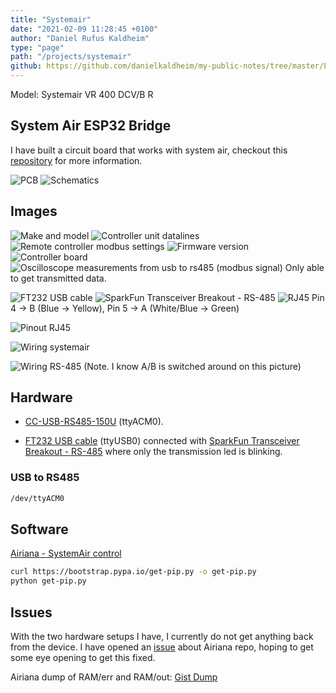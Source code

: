 ```yaml
---
title: "Systemair"
date: "2021-02-09 11:28:45 +0100"
author: "Daniel Rufus Kaldheim"
type: "page"
path: "/projects/systemair"
github: https://github.com/danielkaldheim/my-public-notes/tree/master/Projects/Systemair
---
```



Model: Systemair  VR 400 DCV/B R

## System Air ESP32 Bridge

I have built a circuit board that works with system air, checkout this [repository](https://github.com/danielkaldheim/systemair-esp32-bridge) for more information.

![PCB](../../images/projects/systemair/images/System-Air-pcb.png)
![Schematics](../../images/projects/systemair/images/Schematic.png)

## Images

![Make and model](../../images/projects/systemair/images/IMG_3640.jpeg)
![Controller unit datalines](../../images/projects/systemair/images/IMG_1649.jpeg)
![Remote controller modbus settings](../../images/projects/systemair/images/IMG_3642.jpeg)
![Firmware version](../../images/projects/systemair/images/IMG_3649.jpeg)
![Controller board](../../images/projects/systemair/images/IMG_3644.jpeg)
![Oscilloscope measurements from usb to rs485 (modbus signal)](../../images/projects/systemair/images/IMG_3641.jpeg)
Only able to get transmitted data.

![FT232 USB cable](../../images/projects/systemair/images/IMG_3645.jpeg)
![SparkFun Transceiver Breakout - RS-485](../../images/projects/systemair/images/IMG_3646.jpeg)
![RJ45](../../images/projects/systemair/images/IMG_3647.jpeg)
Pin 4 -> B (Blue -> Yellow), Pin 5 -> A (White/Blue -> Green)

![Pinout RJ45](../../images/projects/systemair/images/RJ-45-Pinout-T-568B-pin-diagram.jpg)

![Wiring systemair](../../images/projects/systemair/images/wiring-systemair.png)

![Wiring RS-485](../../images/projects/systemair/images/IMG_3648.jpeg)
 (Note. I know A/B is switched around on this picture)

## Hardware

- [CC-USB-RS485-150U](https://www.ebay.com/itm/CC-USB-RS485-150U-EN-MPPT-Solar-Epsolar-Connected-To-PC-Communication-Cable-AM/253067353581?_trkparms=aid%3D111001%26algo%3DREC.SEED%26ao%3D1%26asc%3D20160908105057%26meid%3Dce8491f1276c43d089a89956ae6cabd5%26pid%3D100675%26rk%3D1%26rkt%3D15%26mehot%3Dnone%26sd%3D253067353581%26itm%3D253067353581%26pmt%3D0%26noa%3D1%26pg%3D2380057%26brand%3DUnbranded&_trksid=p2380057.c100675.m4236&_trkparms=pageci%3Af5d08b4f-e244-11ea-b6e6-74dbd1801c92%7Cparentrq%3A07db31991740aa465e7df92ffffff9aa%7Ciid%3A1) (ttyACM0).

- [FT232 USB cable](https://cdn-shop.adafruit.com/datasheets/FT232_Model.pdf) (ttyUSB0) connected with [SparkFun Transceiver Breakout - RS-485](https://www.sparkfun.com/products/10124) where only the transmission led is blinking.

### USB to RS485

```bash
/dev/ttyACM0
```

## Software

[Airiana - SystemAir control](https://github.com/BeamCtrl/Airiana)

```bash
curl https://bootstrap.pypa.io/get-pip.py -o get-pip.py
python get-pip.py
```

## Issues

With the two hardware setups I have, I currently do not get anything back from the device. I have opened an [issue](https://github.com/BeamCtrl/Airiana/issues/10) about Airiana repo, hoping to get some eye opening to get this fixed.

Airiana dump of RAM/err and RAM/out:
[Gist Dump](https://gist.github.com/danielkaldheim/cca07903f6734031c1fda6edd6703354)
